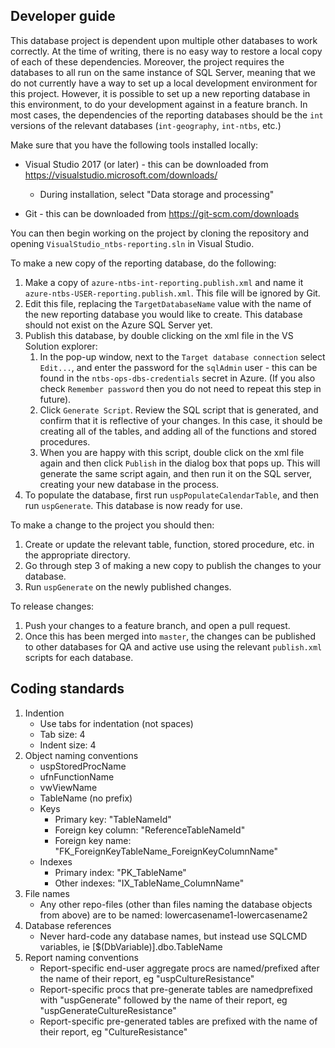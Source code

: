 ## Developer guide

This database project is dependent upon multiple other databases to work correctly. At the time of writing, there is no easy way to restore a local copy of each of these dependencies. Moreover, the project requires the databases to all run on the same instance of SQL Server, meaning that we do not currently have a way to set up a local development environment for this project.
However, it is possible to set up a new reporting database in this environment, to do your development against in a feature branch. In most cases, the dependencies of the reporting databases should be the `int` versions of the relevant databases (`int-geography`, `int-ntbs`, etc.)

Make sure that you have the following tools installed locally:

- Visual Studio 2017 (or later) - this can be downloaded from https://visualstudio.microsoft.com/downloads/
	- During installation, select "Data storage and processing"

- Git - this can be downloaded from https://git-scm.com/downloads

You can then begin working on the project by cloning the repository and opening `VisualStudio_ntbs-reporting.sln` in Visual Studio.

To make a new copy of the reporting database, do the following:
1. Make a copy of `azure-ntbs-int-reporting.publish.xml` and name it `azure-ntbs-USER-reporting.publish.xml`. This file will be ignored by Git.
2. Edit this file, replacing the `TargetDatabaseName` value with the name of the new reporting database you would like to create. This database should not exist on the Azure SQL Server yet.
3. Publish this database, by double clicking on the xml file in the VS Solution explorer:
    1. In the pop-up window, next to the `Target database connection` select `Edit...`, and enter the password for the `sqlAdmin` user - this can be found in the `ntbs-ops-dbs-credentials` secret in Azure. (If you also check `Remember password` then you do not need to repeat this step in future).
    2. Click `Generate Script`. Review the SQL script that is generated, and confirm that it is reflective of your changes. In this case, it should be creating all of the tables, and adding all of the functions and stored procedures.
    3. When you are happy with this script, double click on the xml file again and then click `Publish` in the dialog box that pops up. This will generate the same script again, and then run it on the SQL server, creating your new database in the process.
4. To populate the database, first run `uspPopulateCalendarTable`, and then run `uspGenerate`. This database is now ready for use.

To make a change to the project you should then:

1. Create or update the relevant table, function, stored procedure, etc. in the appropriate directory.
2. Go through step 3 of making a new copy to publish the changes to your database.
3. Run `uspGenerate` on the newly published changes.

To release changes:

1. Push your changes to a feature branch, and open a pull request.
2. Once this has been merged into `master`, the changes can be published to other databases for QA and active use using the relevant `publish.xml` scripts for each database.

## Coding standards

1. Indention
	- Use tabs for indentation (not spaces)
	- Tab size: 4
	- Indent size: 4
2. Object naming conventions
	- uspStoredProcName
	- ufnFunctionName
	- vwViewName
	- TableName (no prefix)
	- Keys
		- Primary key: "TableNameId"
		- Foreign key column: "ReferenceTableNameId"
		- Foreign key name: "FK_ForeignKeyTableName_ForeignKeyColumnName"
	- Indexes
		- Primary index: "PK_TableName"
		- Other indexes: "IX_TableName_ColumnName"
3. File names
	- Any other repo-files (other than files naming the database objects from above) are to be named: lowercasename1-lowercasename2
4. Database references
	- Never hard-code any database names, but instead use SQLCMD variables, ie [$(DbVariable)].dbo.TableName
3. Report naming conventions
    - Report-specific end-user aggregate procs are named/prefixed after the name of their report, eg "uspCultureResistance"
    - Report-specific procs that pre-generate tables are namedprefixed with "uspGenerate" followed by the name of their report, eg "uspGenerateCultureResistance"
    - Report-specific pre-generated tables are prefixed with the name of their report, eg "CultureResistance"
